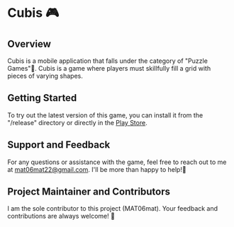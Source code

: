 # Cubis 🎮

## Overview
Cubis is a mobile application that falls under the category of "Puzzle Games"🧩. Cubis is a game where players must skillfully fill a grid with pieces of varying shapes. 

## Getting Started
To try out the latest version of this game, you can install it from the "/release" directory or directly in the <a href="https://play.google.com/store/apps/details?id=com.matthieufelten.cubis">Play Store</a>.

## Support and Feedback
For any questions or assistance with the game, feel free to reach out to me at mat06mat22@gmail.com. I'll be more than happy to help!🤗

## Project Maintainer and Contributors
I am the sole contributor to this project (MAT06mat). Your feedback and contributions are always welcome! 🤝
